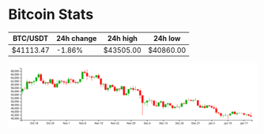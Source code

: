 # Bitcoin Stats

BTC/USDT|24h change|24h high|24h low|
|---|---|---|---|
|$41113.47|-1.86%|$43505.00|$40860.00|

<img src="./chart.svg">
